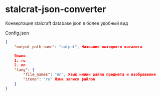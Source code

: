 # stalcrat-json-converter
Конвертация stalcraft database json в более удобный вид


Config.json

```json
{
    "output_path_name": "output", Название выходного каталога

    Языки 
    1. ru 
    2. en 
    "lang": {
        "file_names": "en", Язык имяни файла предмета и изображения 
        "items": "ru" Язык записи файлов
    }
}
```
